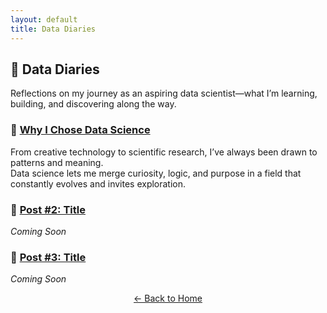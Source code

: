 ```yaml
---
layout: default
title: Data Diaries
---
```


<link rel="stylesheet" href="/assets/css/style.css">

<section>

# 📓 Data Diaries

Reflections on my journey as an aspiring data scientist—what I’m learning, building, and discovering along the way.

</section>

<section>

### 📌 [Why I Chose Data Science](/2025/03/25/why-i-chose-data-science.html)

From creative technology to scientific research, I’ve always been drawn to patterns and meaning.  
Data science lets me merge curiosity, logic, and purpose in a field that constantly evolves and invites exploration.

</section>

<section>

### 📌 [Post #2: Title](/YYYY/DD/MM/journal-title.html)

_Coming Soon_

</section>

<section>

### 📌 [Post #3: Title](/YYYY/DD/MM/journal-title.html)

_Coming Soon_

</section>

<section>
<p align="center">
  <a href="/" class="nav-link">← Back to Home</a>
</p>
</section>
